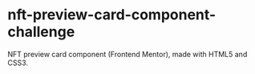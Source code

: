 # nft-preview-card-component-challenge
NFT preview card component (Frontend Mentor), made with HTML5 and CSS3.
